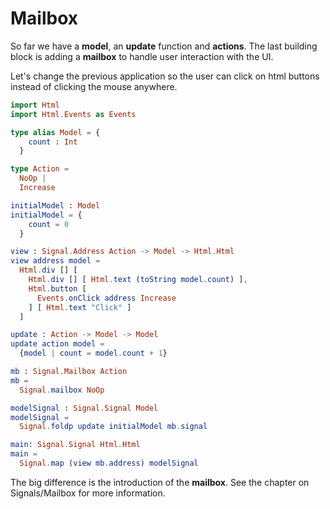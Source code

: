 # Mailbox

So far we have a __model__, an __update__ function and __actions__. The last building block is adding a __mailbox__ to handle user interaction with the UI.

Let's change the previous application so the user can click on html buttons instead of clicking the mouse anywhere.

```elm
import Html
import Html.Events as Events

type alias Model = {
    count : Int
  }

type Action =
  NoOp |
  Increase

initialModel : Model
initialModel = {
    count = 0
  }

view : Signal.Address Action -> Model -> Html.Html
view address model =
  Html.div [] [
    Html.div [] [ Html.text (toString model.count) ],
    Html.button [
      Events.onClick address Increase
    ] [ Html.text "Click" ]
  ]

update : Action -> Model -> Model
update action model =
  {model | count = model.count + 1}

mb : Signal.Mailbox Action
mb =
  Signal.mailbox NoOp

modelSignal : Signal.Signal Model
modelSignal =
  Signal.foldp update initialModel mb.signal

main: Signal.Signal Html.Html
main =
  Signal.map (view mb.address) modelSignal
```

The big difference is the introduction of the __mailbox__. See the chapter on Signals/Mailbox for more information.

